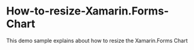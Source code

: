 # How-to-resize-Xamarin.Forms-Chart
This demo sample explains about how to resize the Xamarin.Forms Chart
